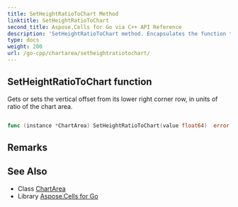 ```yaml
---
title: SetHeightRatioToChart Method 
linktitle: SetHeightRatioToChart
second_title: Aspose.Cells for Go via C++ API Reference
description: 'SetHeightRatioToChart method. Encapsulates the function that represents setheightratiotochart in Go.'
type: docs
weight: 200
url: /go-cpp/chartarea/setheightratiotochart/
---
```


## SetHeightRatioToChart function

Gets or sets the vertical offset from its lower right corner row, in units of ratio of the chart area.

```go

func (instance *ChartArea) SetHeightRatioToChart(value float64)  error

```

## Remarks


## See Also

* Class [ChartArea](../)
* Library [Aspose.Cells for Go](../../)
